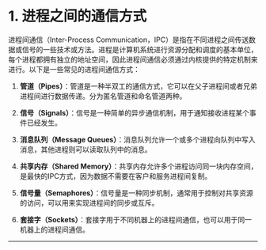 # 1. 进程之间的通信方式

进程间通信（Inter-Process Communication，IPC）是指在不同进程之间传送数据或信号的一些技术或方法。进程是计算机系统进行资源分配和调度的基本单位，每个进程都拥有独立的地址空间，因此进程间通信必须通过内核提供的特定机制来进行。以下是一些常见的进程间通信方式：
1. **管道（Pipes）**：管道是一种半双工的通信方式，它可以在父子进程间或者兄弟进程间进行数据传递。分为匿名管道和命名管道两种。

2. **信号（Signals）**：信号是一种简单的异步通信机制，用于通知接收进程某个事件已经发生。

3. **消息队列（Message Queues）**：消息队列允许一个或多个进程向队列中写入消息，其他进程则可以读取队列中的消息。

4. **共享内存（Shared Memory）**：共享内存允许多个进程访问同一块内存空间，是最快的IPC方式，因为数据不需要在客户和服务进程间复制。

5. **信号量（Semaphores）**：信号量是一种同步机制，通常用于控制对共享资源的访问，可以用来实现进程间的同步或互斥。

6. **套接字（Sockets）**：套接字用于不同机器上的进程间通信，也可以用于同一机器上的进程间通信。

---

